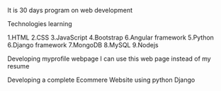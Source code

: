 It is 30 days program on web development

Technologies learning 
 
1.HTML
2.CSS
3.JavaScript
4.Bootstrap
6.Angular framework
5.Python
6.Django framework
7.MongoDB
8.MySQL
9.Nodejs

Developing myprofile webpage 
I can use this web page instead of my resume

Developing a complete Ecommere Website using python Django
